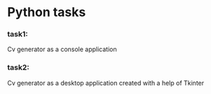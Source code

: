 # Python tasks 

### task1: 
Cv generator as a console application 

### task2: 
Cv generator as a desktop application created with a help of Tkinter